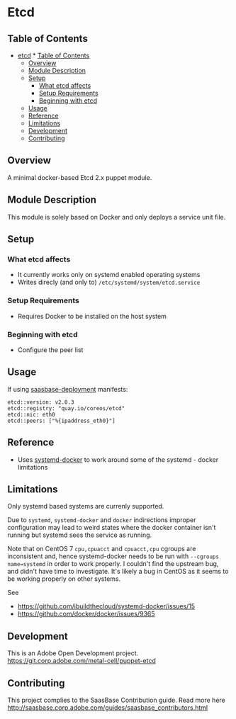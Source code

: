 Etcd
====

## Table of Contents

  * [etcd](#etcd)
        * [Table of Contents](#table-of-contents)
    * [Overview](#overview)
    * [Module Description](#module-description)
    * [Setup](#setup)
      * [What etcd affects](#what-etcd-affects)
      * [Setup Requirements](#setup-requirements)
      * [Beginning with etcd](#beginning-with-etcd)
    * [Usage](#usage)
    * [Reference](#reference)
    * [Limitations](#limitations)
    * [Development](#development)
    * [Contributing](#contributing)


## Overview

A minimal docker-based Etcd 2.x puppet module.

## Module Description

This module is solely based on Docker and only deploys a service unit file.

## Setup

### What etcd affects

* It currently works only on systemd enabled operating systems
* Writes direcly (and only to) `/etc/systemd/system/etcd.service`

### Setup Requirements 

* Requires Docker to be installed on the host system

### Beginning with etcd

* Configure the peer list

## Usage

If using [saasbase-deployment](https://git.corp.adobe.com/saasbase/saasbase-deployment) 
manifests:

```
etcd::version: v2.0.3
etcd::registry: "quay.io/coreos/etcd"
etcd::nic: eth0
etcd::peers: ["%{ipaddress_eth0}"]
```

## Reference

* Uses [systemd-docker](https://github.com/ibuildthecloud/systemd-docker)
  to work around some of the systemd - docker limitations

## Limitations

Only systemd based systems are currenly supported. 

Due to `systemd`, `systemd-docker` and `docker` indirections improper
configuration may lead to weird states where the docker container isn't
running but systemd sees the service as running.

Note that on CentOS 7 `cpu,cpuacct` and `cpuacct,cpu` cgroups are 
inconsistent and, hence systemd-docker needs to be run with 
`--cgroups name=systemd` in order to work properly. I couldn't find
the upstream bug, and didn't have time to investigate. It's likely a bug in
CentOS as it seems to be working properly on other systems.

See 

* https://github.com/ibuildthecloud/systemd-docker/issues/15
* https://github.com/docker/docker/issues/9365


## Development

This is an Adobe Open Development project.
https://git.corp.adobe.com/metal-cell/puppet-etcd

## Contributing

This project complies to the SaasBase Contribution guide.
Read more here http://saasbase.corp.adobe.com/guides/saasbase_contributors.html
